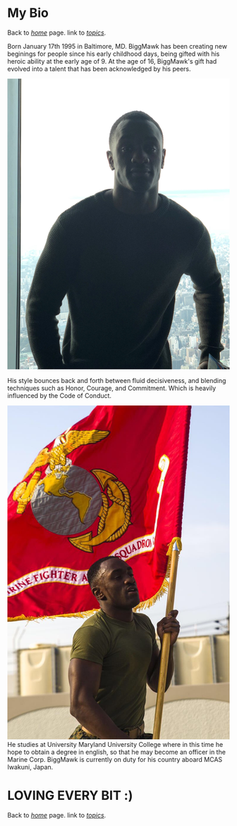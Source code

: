 # My Bio
Back to *[home](https://biggmawk.github.io/ "Home")* page. link to *[topics](https://biggmawk.github.io/topic "topic")*.

Born January 17th 1995 in Baltimore, MD. BiggMawk has been creating new beginings for people since his early childhood days, being gifted with his heroic ability at the early age of 9. At the age of 16, BiggMawk's gift had evolved into a talent that has been acknowledged by his peers.

![Mawk](Mark.JPG)

His style bounces back and forth between fluid decisiveness, and blending techniques such as Honor, Courage, and Commitment. Which is heavily influenced by the Code of Conduct.

![biggmawk](therun.JPG)
He studies at University Maryland University College where in this time he hope to obtain a degree in english, so that he may become an officer in the Marine Corp. BiggMawk is currently on duty for his country aboard MCAS Iwakuni, Japan. 
# LOVING EVERY BIT :)
Back to *[home](https://biggmawk.github.io/ "Home")* page. link to *[topics](https://biggmawk.github.io/topic "topic")*.
